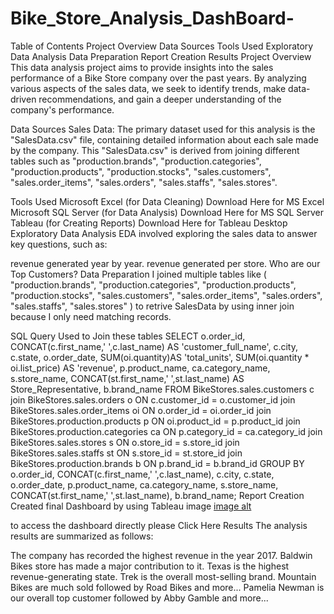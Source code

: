 # Bike_Store_Analysis_DashBoard-
Table of Contents
Project Overview
Data Sources
Tools Used
Exploratory Data Analysis
Data Preparation
Report Creation
Results
Project Overview
This data analysis project aims to provide insights into the sales performance of a Bike Store company over the past years. By analyzing various aspects of the sales data, we seek to identify trends, make data-driven recommendations, and gain a deeper understanding of the company's performance.

Data Sources
Sales Data: The primary dataset used for this analysis is the "SalesData.csv" file, containing detailed information about each sale made by the company. This "SalesData.csv" is derived from joining different tables such as "production.brands", "production.categories", "production.products", "production.stocks", "sales.customers", "sales.order_items", "sales.orders", "sales.staffs", "sales.stores".

Tools Used
Microsoft Excel (for Data Cleaning)
Download Here for MS Excel
Microsoft SQL Server (for Data Analysis)
Download Here for MS SQL Server
Tableau (for Creating Reports)
Download Here for Tableau Desktop
Exploratory Data Analysis
EDA involved exploring the sales data to answer key questions, such as:

revenue generated year by year.
revenue generated per store.
Who are our Top Customers?
Data Preparation
I joined multiple tables like ( "production.brands", "production.categories", "production.products", "production.stocks", "sales.customers", "sales.order_items", "sales.orders", "sales.staffs", "sales.stores" ) to retrive SalesData by using inner join because I only need matching records.

SQL Query Used to Join these tables
SELECT
	o.order_id,
	CONCAT(c.first_name,' ',c.last_name) AS 'customer_full_name',
	c.city,
	c.state,
	o.order_date,
	SUM(oi.quantity)AS 'total_units',
	SUM(oi.quantity * oi.list_price) AS 'revenue',
	p.product_name,
	ca.category_name,
	s.store_name,
	CONCAT(st.first_name,' ',st.last_name) AS Store_Representative,
	b.brand_name
FROM BikeStores.sales.customers c join BikeStores.sales.orders o
ON c.customer_id = o.customer_id join BikeStores.sales.order_items oi
ON o.order_id = oi.order_id join BikeStores.production.products p
ON oi.product_id = p.product_id join BikeStores.production.categories ca
ON p.category_id = ca.category_id join BikeStores.sales.stores s
ON o.store_id = s.store_id join BikeStores.sales.staffs st
ON s.store_id = st.store_id join BikeStores.production.brands b
ON p.brand_id = b.brand_id
GROUP BY
	o.order_id,
	CONCAT(c.first_name,' ',c.last_name),
	c.city,
	c.state,
	o.order_date,
	p.product_name,
	ca.category_name,
	s.store_name,
	CONCAT(st.first_name,' ',st.last_name),
	b.brand_name;
Report Creation
Created final Dashboard by using Tableau image
[image alt](https://github.com/Sandeep56527/Bike_Store_Analysis_DashBoard-/blob/56c59e214481fd0bba631463f7736e6b69cf588b/Dashboard%201.png)

to access the dashboard directly please Click Here
Results
The analysis results are summarized as follows:

The company has recorded the highest revenue in the year 2017.
Baldwin Bikes store has made a major contribution to it.
Texas is the highest revenue-generating state.
Trek is the overall most-selling brand.
Mountain Bikes are much sold followed by Road Bikes and more...
Pamelia Newman is our overall top customer followed by Abby Gamble and more...
